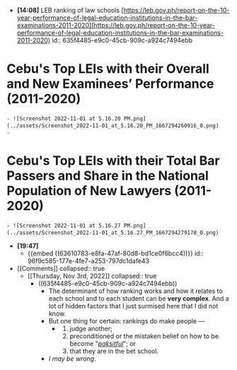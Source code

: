- **[14:08]**  LEB ranking of law schools [https://leb.gov.ph/report-on-the-10-year-performance-of-legal-education-institutions-in-the-bar-examinations-2011-2020](https://leb.gov.ph/report-on-the-10-year-performance-of-legal-education-institutions-in-the-bar-examinations-2011-2020)
  id:: 635f4485-e9c0-45cb-909c-a924c7494ebb
# Cebu's Top LEIs with their Overall and New Examinees’ Performance (2011-2020)
	- ![Screenshot 2022-11-01 at 5.16.20 PM.png](../assets/Screenshot_2022-11-01_at_5.16.20_PM_1667294260916_0.png)
	-
# Cebu's Top LEIs with their Total Bar Passers and Share in the National Population of New Lawyers (2011-2020)
	- ![Screenshot 2022-11-01 at 5.16.27 PM.png](../assets/Screenshot_2022-11-01_at_5.16.27_PM_1667294279178_0.png)
- **[19:47]**
	- {{embed ((63610783-e8fa-47af-80d8-bd1ce0f6bcc4))}}
	  id:: 96f9c585-177e-4fe7-a253-797dc1dafe43
- [[Comments]]
  collapsed:: true
	- [[Thursday, Nov 3rd, 2022]]
	  collapsed:: true
		- ((635f4485-e9c0-45cb-909c-a924c7494ebb))
			- The determinant of how ranking works and how it relates to each school and to each student can be **very complex**. And a lot of hidden factors that I just surmised here that I did not know.
			- But one thing for certain: rankings do make people —
				- 1. judge another;
				  2. preconditioned or the mistaken belief on how to be become "*[paksitful]([[paksiteer]])*"; or
				  3. that they are in the bet school.
			- *I may be wrong.*